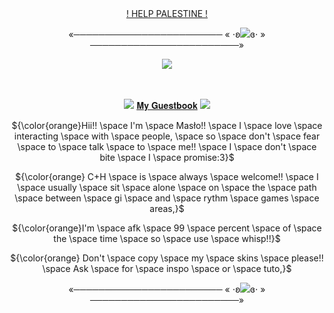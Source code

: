 
<div align="center">

ㅤㅤㅤㅤ<p>  [! HELP PALESTINE !](https://arab.org/click-to-help/palestine/) <p/>
</div>

<p align="center">
«──────────────────────── « ⋅ʚ<img src="https://pixelsafari.neocities.org/favicon/symbol/heart/crystal2.gif">ɞ⋅ » ────────────────────────»
</p>


<p align="center">
<img src="https://cdn.discordapp.com/attachments/872217789589504031/1213603877929361478/11634664_3c4d3.gif?ex=65f613b0&is=65e39eb0&hm=9cd1bf0c200c70000df40f108c87a47511a313c2f2544b1e6565e5afddc1bb45&"/>
</p>


<div align="center">

ㅤㅤㅤㅤ<p> <img src="https://pixelsafari.neocities.org/favicon/nature/plant/flower/yellow5.gif"> [𝐌𝐲 𝐆𝐮𝐞𝐬𝐭𝐛𝐨𝐨𝐤](https://rudyszczur.123guestbook.com) <img src="https://pixelsafari.neocities.org/favicon/nature/plant/flower/yellow5.gif"> <p/>
<p> ${\color{orange}Hii!! \space I'm \space Masło!! \space I \space love \space interacting \space with \space people, \space so \space don't \space fear \space to \space talk \space to \space me!! \space I \space don't \space bite \space I \space promise:3}$ </p>
<p> ${\color{orange} C+H \space is \space always \space welcome!! \space I \space usually \space sit \space alone \space on \space the \space path \space between \space gi \space and \space rythm \space games \space areas,}$ </p>
<p> ${\color{orange}I'm \space afk \space 99 \space percent \space of \space the \space time \space so \space use \space whisp!!}$ </p>
<p> ${\color{orange} Don't \space copy \space my \space skins \space please!! \space Ask \space for \space inspo \space or \space tuto,}$ </p>
<p>«──────────────────────── « ⋅ʚ<img src="https://pixelsafari.neocities.org/favicon/symbol/heart/crystal2.gif">ɞ⋅ » ────────────────────────»</p>

</div>

